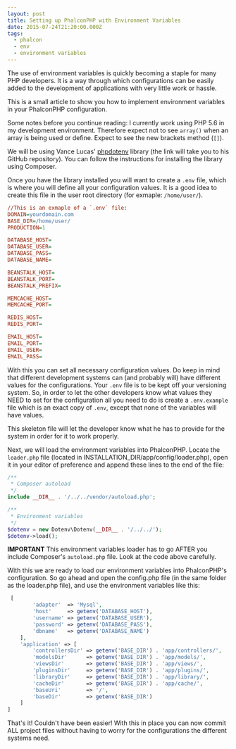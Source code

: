 ```yaml
---
layout: post
title: Setting up PhalconPHP with Environment Variables
date: 2015-07-24T21:20:00.000Z
tags:
  - phalcon
  - env
  - environment variables
---
```

The use of environment variables is quickly becoming a staple for many PHP developers. It is a way through which configurations can be easily added to the development of applications with very little work or hassle.

This is a small article to show you how to implement environment variables in your PhalconPHP configuration.

Some notes before you continue reading: I currently work using PHP 5.6 in my development environment. Therefore expect not to see `array()` when an array is being used or define. Expect to see the new brackets method (`[]`).

We will be using Vance Lucas' [phpdotenv](https://github.com/vlucas/phpdotenv) library (the link will take you to his GitHub repository). You can follow the instructions for installing the library using Composer.

Once you have the library installed you will want to create a `.env` file, which is where you will define all your configuration values. It is a good idea to create this file in the user root directory (for exmaple: `/home/user/`).

```ini
//This is an exmaple of a `.env` file:
DOMAIN=yourdomain.com
BASE_DIR=/home/user/
PRODUCTION=1

DATABASE_HOST=
DATABASE_USER=
DATABASE_PASS=
DATABASE_NAME=

BEANSTALK_HOST=
BEANSTALK_PORT=
BEANSTALK_PREFIX=

MEMCACHE_HOST=
MEMCACHE_PORT=

REDIS_HOST=
REDIS_PORT=

EMAIL_HOST=
EMAIL_PORT=
EMAIL_USER=
EMAIL_PASS=
```

With this you can set all necessary configuration values. Do keep in mind that different development systems can (and probably will) have different values for the configurations. Your `.env` file is to be kept off your versioning system. So, in order to let the other developers know what values they NEED to set for the configuration all you need to do is create a `.env.example` file which is an exact copy of `.env`, except that none of the variables will have values.

This skeleton file will let the developer know what he has to provide for the system in order for it to work properly.

Next, we will load the environment variables into PhalconPHP. Locate the `loader.php` file (located in INSTALLATION_DIR/app/config/loader.php), open it in your editor of preference and append these lines to the end of the file:

```php
/**
 * Composer autoload
 */
include __DIR__ . '/../../vendor/autoload.php';

/**
 * Environment variables
 */
$dotenv = new Dotenv\Dotenv(__DIR__ . '/../../');
$dotenv->load();
```

**IMPORTANT** This environment variables loader has to go AFTER you include Composer's `autoload.php` file. Look at the code above carefully.

With this we are ready to load our environment variables into PhalconPHP's configuration. So go ahead and open the config.php file (in the same folder as the loader.php file), and use the environment variables like this:

```php
 [
        'adapter'  => 'Mysql',
        'host'     => getenv('DATABASE_HOST'),
        'username' => getenv('DATABASE_USER'),
        'password' => getenv('DATABASE_PASS'),
        'dbname'   => getenv('DATABASE_NAME')
    ],
    'application' => [
        'controllersDir' => getenv('BASE_DIR') . 'app/controllers/',
        'modelsDir'      => getenv('BASE_DIR') . 'app/models/',
        'viewsDir'       => getenv('BASE_DIR') . 'app/views/',
        'pluginsDir'     => getenv('BASE_DIR') . 'app/plugins/',
        'libraryDir'     => getenv('BASE_DIR') . 'app/library/',
        'cacheDir'       => getenv('BASE_DIR') . 'app/cache/',
        'baseUri'        => '/',
        'baseDir'        => getenv('BASE_DIR')
    ]
]
```

That's it! Couldn't have been easier! With this in place you can now commit ALL project files without having to worry for the configurations the different systems need.
